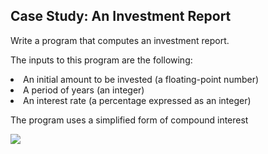 Case Study: An Investment Report
-----------------------------------
Write a program that computes an investment report.

The inputs to this program are the following:
<li>An initial amount to be invested (a floating-point number)</li>
<li>A period of years (an integer)</li>
<li>An interest rate (a percentage expressed as an integer)</li>

The program uses a simplified form of compound interest

<img src="https://github.com/blrk/18CS2068-Python-Programming-Batch4/blob/master/Investment_Report/ci.png"></img> 
